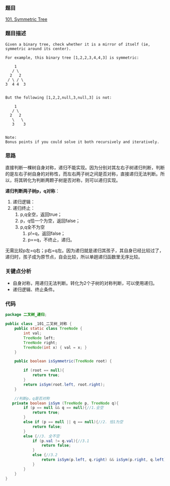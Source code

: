 ### 题目
[101. Symmetric Tree](https://leetcode.com/problems/symmetric-tree/)
### 题目描述
```
Given a binary tree, check whether it is a mirror of itself (ie, symmetric around its center).

For example, this binary tree [1,2,2,3,4,4,3] is symmetric:

    1
   / \
  2   2
 / \ / \
3  4 4  3
 

But the following [1,2,2,null,3,null,3] is not:

    1
   / \
  2   2
   \   \
   3    3
 

Note:
Bonus points if you could solve it both recursively and iteratively.
```
### 思路
直接判断一棵树自身对称，递归不能实现。因为分别对其左右子树递归判断，判断的是左右子树自身的对称性，而左右两子树之间是否对称，直接递归无法判断。所以，将其转化为判断两颗子树是否对称，则可以递归实现。

**递归判断两子树p，q对称**：

1. 递归逻辑：
2. 递归终止：
	1. p,q全空，返回true；
	2. p，q恰一个为空，返回false；
	3. p,q全不为空
		1. p!=q，返回false；
		2. p==q，不终止，递归。

无需比较p左=q右；p右=q左。因为递归就是递归其孩子，其自身已经比较过了，递归时，孩子成为原节点，自会比较，所以单趟递归函数里无序比较。

### 关键点分析
* 自身对称，用递归无法判断。转化为2个子树的对称判断，可以使用递归。
* 递归逻辑、终止条件。

### 代码
```java
package 二叉树_递归;

public class _101_二叉树_对称 {
    public static class TreeNode {
        int val;
        TreeNode left;
        TreeNode right;
        TreeNode(int x) { val = x; }
    }

    public boolean isSymmetric(TreeNode root) {

        if (root == null){
            return true;
        }
        return isSym(root.left, root.right);
    }

    //判断p，q是否对称
   private boolean isSym (TreeNode p, TreeNode q){
        if (p == null && q == null){//1.全空
            return true;
        }
        else if (p == null || q == null){//2. 恰1为空
            return false;
        }
        else {//3. 全不空
            if (p.val != q.val){//3.1
                return false;
            }
            else {//3.2
                return isSym(p.left, q.right) && isSym(p.right, q.left);
            }
        }
    }
}
```
